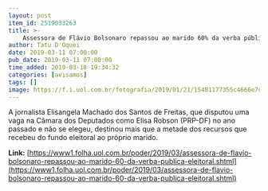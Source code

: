 ```yaml
---
layout: post
item_id: 2519033263
title: >-
    Assessora de Flávio Bolsonaro repassou ao marido 60% da verba pública eleitoral
author: Tatu D'Oquei
date: 2019-03-11 07:00:00
pub_date: 2019-03-11 07:00:00
time_added: 2019-03-18 19:34:32
categories: [avisamos]
tags: []
image: https://f.i.uol.com.br/fotografia/2019/01/21/15481177355c4666e7dcfd6_1548117735_3x2_xl.jpg
---
```


A jornalista Elisangela Machado dos Santos de Freitas, que disputou uma vaga na Câmara dos Deputados como Elisa Robson (PRP-DF) no ano passado e não se elegeu, destinou mais que a metade dos recursos que recebeu do fundo eleitoral ao próprio marido.

**Link:** [https://www1.folha.uol.com.br/poder/2019/03/assessora-de-flavio-bolsonaro-repassou-ao-marido-60-da-verba-publica-eleitoral.shtml](https://www1.folha.uol.com.br/poder/2019/03/assessora-de-flavio-bolsonaro-repassou-ao-marido-60-da-verba-publica-eleitoral.shtml)


